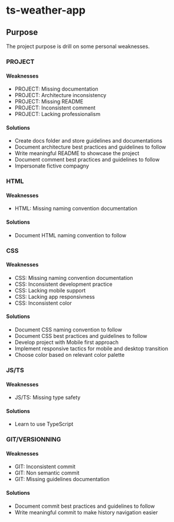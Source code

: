 # ts-weather-app

## Purpose

The project purpose is drill on some personal weaknesses.

### PROJECT

#### Weaknesses

-   PROJECT: Missing documentation
-   PROJECT: Architecture inconsistency
-   PROJECT: Missing README
-   PROJECT: Inconsistent comment
-   PROJECT: Lacking professionalism

#### Solutions

-   Create docs folder and store guidelines and documentations
-   Document architecture best practices and guidelines to follow
-   Write meaningful README to showcase the project
-   Document comment best practices and guidelines to follow
-   Impersonate fictive compagny

### HTML

#### Weaknesses

-   HTML: Missing naming convention documentation

#### Solutions

-   Document HTML naming convention to follow

### CSS

#### Weaknesses

-   CSS: Missing naming convention documentation
-   CSS: Inconsistent development practice
-   CSS: Lacking mobile support
-   CSS: Lacking app responsivness
-   CSS: Inconsistent color

#### Solutions

-   Document CSS naming convention to follow
-   Document CSS best practices and guidelines to follow
-   Develop project with Mobile first approach
-   Implement responsive tactics for mobile and desktop transition
-   Choose color based on relevant color palette

### JS/TS

#### Weaknesses

-   JS/TS: Missing type safety

#### Solutions

-   Learn to use TypeScript

### GIT/VERSIONNING

#### Weaknesses

-   GIT: Inconsistent commit
-   GIT: Non semantic commit
-   GIT: Missing guidelines documentation

#### Solutions

-   Document commit best practices and guidelines to follow
-   Write meaningful commit to make history navigation easier
